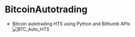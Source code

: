 # BitcoinAutotrading

- Bitcoin autotrading HTS using Python and Bithumb APIs
  ![BTC_Auto_HTS](btcAuto_HTS.gif)
